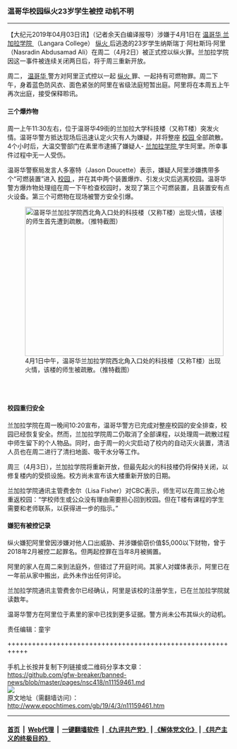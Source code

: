 ### 温哥华校园纵火23岁学生被控 动机不明
------------------------

<p>
 【大纪元2019年04月03日讯】（记者余天白编译报导）涉嫌于4月1日在
 <a href="http://www.epochtimes.com/gb/tag/%E6%B8%A9%E5%93%A5%E5%8D%8E.html">
  温哥华
 </a>
 <a href="http://www.epochtimes.com/gb/tag/%E5%85%B0%E5%8A%A0%E6%8B%89%E5%AD%A6%E9%99%A2.html">
  兰加拉学院
 </a>
 （Langara College）
 <a href="http://www.epochtimes.com/gb/tag/%E7%BA%B5%E7%81%AB.html">
  纵火
 </a>
 后逃逸的23岁学生纳斯瑞丁·阿杜斯玛·阿里（Nasradin Abdusamad Ali）在周二（4月2日）被正式控以纵火罪。兰加拉学院因这一事件被连续关闭两日后，将于周三重新开放。
</p>
<p>
 周二，
 <a href="http://www.epochtimes.com/gb/tag/%E6%B8%A9%E5%93%A5%E5%8D%8E.html">
  温哥华
 </a>
 警方对阿里正式控以一起
 <a href="http://www.epochtimes.com/gb/tag/%E7%BA%B5%E7%81%AB.html">
  纵火
 </a>
 罪、一起持有可燃物罪。周二下午，身着蓝色防风衣、面色紧张的阿里在省级法庭短暂出庭。阿里将在本周五上午再次出庭，接受保释聆讯。
</p>
<h4>
 三个爆炸物
</h4>
<p>
 周一上午11:30左右，位于温哥华49街的兰加拉大学科技楼（又称T楼）突发火情。温哥华警方抵达现场后迅速认定火灾有人为嫌疑，并将整座
 <a href="http://www.epochtimes.com/gb/tag/%E6%A0%A1%E5%9B%AD.html">
  校园
 </a>
 全部疏散。4个小时后，大温交警部门在素里市逮捕了嫌疑人-
 <a href="http://www.epochtimes.com/gb/tag/%E5%85%B0%E5%8A%A0%E6%8B%89%E5%AD%A6%E9%99%A2.html">
  兰加拉学院
 </a>
 学生阿里。所幸事件过程中无一人受伤。
</p>
<p>
 温哥华警察局发言人多塞特（Jason Doucette）表示，嫌疑人阿里涉嫌携带多个“可燃装置”进入
 <a href="http://www.epochtimes.com/gb/tag/%E6%A0%A1%E5%9B%AD.html">
  校园
 </a>
 ，并在其中两个装置爆炸、引发火灾后逃离校园。温哥华警方爆炸物处理组在周一下午检查校园时，发现了第三个可燃装置，且装置安有点火设备。第三个可燃物在现场被警方安全引爆。
</p>
<figure class="wp-caption aligncenter" id="attachment_11156943" style="width: 450px">
 <a href="http://i.epochtimes.com/assets/uploads/2019/04/D3GJjXdUcAAQam9.jpg">
  <img alt="温哥华兰加拉学院西北角入口处的科技楼（又称T楼）出现火情，该楼的师生首先遭到疏散。（推特截图）" class="size-medium wp-image-11156943" height="338" src="http://i.epochtimes.com/assets/uploads/2019/04/D3GJjXdUcAAQam9-450x338.jpg" width="450"/>
 </a>
 <br/><figcaption class="wp-caption-text">
  4月1日中午，温哥华兰加拉学院西北角入口处的科技楼（又称T楼）出现火情，该楼的师生被疏散。（推特截图）
 </figcaption><br/>
</figure><br/>
<h4>
 校园重归安全
</h4>
<p>
 兰加拉学院在周一晚间10:20宣布，温哥华警方已完成对整座校园的安全排查，校园已经恢复安全。然而，兰加拉学院周二仍取消了全部课程，以处理周一疏散过程中师生留下的个人物品。同时，由于周一的火灾启动了校内的自动灭火装置，清洁人员也在周二进行了清扫地面、吸干水分等工作。
</p>
<p>
 周三（4月3日），兰加拉学院将重新开放，但最先起火的科技楼仍将保持关闭，以修复楼内的受损设施。校方尚未宣布该大楼重新开放的日期。
</p>
<p>
 兰加拉学院通讯主管费舍尔（Lisa Fisher）对CBC表示，师生可以在周三放心地重返校园：“学校师生或公众没有理由需要担心回到校园。但在T楼有课程的学生需要和老师联系，以获得进一步的指示。”
</p>
<h4>
 嫌犯有被控记录
</h4>
<p>
 纵火嫌犯阿里曾因涉嫌对他人口出威胁、并涉嫌偷窃价值$5,000以下财物，曾于2018年2月被控二起罪名。但两起控罪在当年8月被搁置。
</p>
<p>
 阿里的家人在周二来到法庭外，但错过了开庭时间。其家人对媒体表示，阿里已在一年前从家中搬出，此外未作出任何评论。
</p>
<p>
 兰加拉学院通讯主管费舍尔已经确认，阿里是该校的注册学生，已在兰加拉学院就读数年。
</p>
<p>
 温哥华警方在阿里位于素里的家中已找到更多证据。警方尚未公布其纵火的动机。
</p>
<p>
 责任编辑：童宇
</p>

+++++++++++++++++++++++++++++++++++++++++++++++++++++++++++<br/><br/>
手机上长按并复制下列链接或二维码分享本文章：<br/>
https://github.com/gfw-breaker/banned-news/blob/master/pages/nsc418/n11159461.md <br/>
<a href='https://github.com/gfw-breaker/banned-news/blob/master/pages/nsc418/n11159461.md'><img src='https://github.com/gfw-breaker/banned-news/blob/master/pages/nsc418/n11159461.md.png'/></a> <br/>
原文地址（需翻墙访问）：http://www.epochtimes.com/gb/19/4/3/n11159461.htm


------------------------
#### [首页](https://github.com/gfw-breaker/banned-news/blob/master/README.md) &nbsp;|&nbsp; [Web代理](https://github.com/labour-camp/helloworld) &nbsp;|&nbsp; [一键翻墙软件](https://github.com/gfw-breaker/nogfw/blob/master/README.md) &nbsp;| [《九评共产党》](https://github.com/gfw-breaker/9ping.md/blob/master/README.md#九评之一评共产党是什么) | [《解体党文化》](https://github.com/gfw-breaker/jtdwh.md/blob/master/README.md) | [《共产主义的终极目的》](https://github.com/gfw-breaker/gczydzjmd.md/blob/master/README.md)

